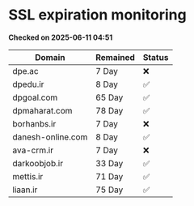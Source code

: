 # SSL expiration monitoring

**Checked on 2025-06-11 04:51**

| Domain | Remained | Status       |
|--------|----------|--------------|
| dpe.ac     | 7 Day   | ❌ |
| dpedu.ir     | 8 Day   | ✅ |
| dpgoal.com     | 65 Day   | ✅ |
| dpmaharat.com     | 78 Day   | ✅ |
| borhanbs.ir     | 7 Day   | ❌ |
| danesh-online.com     | 8 Day   | ✅ |
| ava-crm.ir     | 7 Day   | ❌ |
| darkoobjob.ir     | 33 Day   | ✅ |
| mettis.ir     | 71 Day   | ✅ |
| liaan.ir     | 75 Day   | ✅ |
